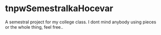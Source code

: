# tnpwSemestralkaHocevar
A semestral project for my college class. I dont mind anybody using pieces or the whole thing, feel free..
